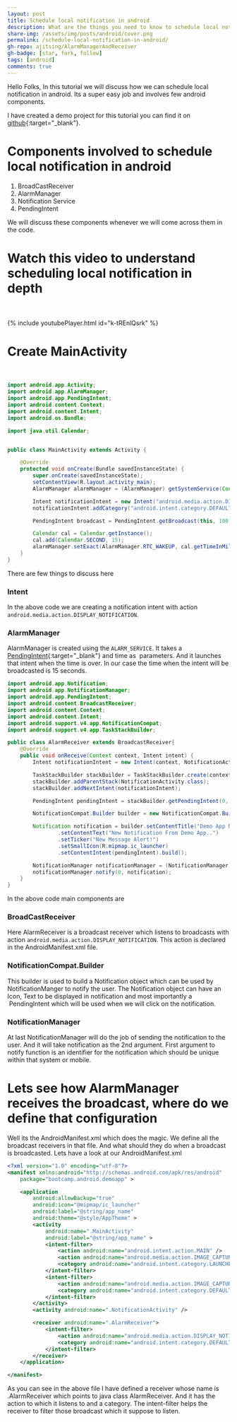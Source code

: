 ```yaml
---
layout: post
title: Schedule local notification in android
description: What are the things you need to know to schedule local notification in android. Here we will discuss in detail about the android components involved int it.
share-img: /assets/img/posts/android/cover.png
permalink: /schedule-local-notification-in-android/
gh-repo: ajitsing/AlarmManagerAndReceiver
gh-badge: [star, fork, follow]
tags: [android]
comments: true
---
```


Hello Folks, In this tutorial we will discuss how we can schedule local notification in android. Its a super easy job and involves few android components.

I have created a demo project for this tutorial you can find it on [github](https://github.com/ajitsing/AlarmManagerAndReceiver){:target="_blank"}.

# Components involved to schedule local notification in android

1. BroadCastReceiver
2. AlarmManager
3. Notification Service
4. PendingIntent

We will discuss these components whenever we will come across them in the code.

# Watch this video to understand scheduling local notification in depth<br><br>

{% include youtubePlayer.html id="k-tREnlQsrk" %}

# Create MainActivity<br><br>

```java
import android.app.Activity;
import android.app.AlarmManager;
import android.app.PendingIntent;
import android.content.Context;
import android.content.Intent;
import android.os.Bundle;

import java.util.Calendar;


public class MainActivity extends Activity {

    @Override
    protected void onCreate(Bundle savedInstanceState) {
        super.onCreate(savedInstanceState);
        setContentView(R.layout.activity_main);
        AlarmManager alarmManager = (AlarmManager) getSystemService(Context.ALARM_SERVICE);

        Intent notificationIntent = new Intent("android.media.action.DISPLAY_NOTIFICATION");
        notificationIntent.addCategory("android.intent.category.DEFAULT");

        PendingIntent broadcast = PendingIntent.getBroadcast(this, 100, notificationIntent, PendingIntent.FLAG_UPDATE_CURRENT);

        Calendar cal = Calendar.getInstance();
        cal.add(Calendar.SECOND, 15);
        alarmManager.setExact(AlarmManager.RTC_WAKEUP, cal.getTimeInMillis(), broadcast);
    }
}
```

There are few things to discuss here

### Intent

In the above code we are creating a notification intent with action `android.media.action.DISPLAY_NOTIFICATION`.

### AlarmManager

AlarmManager is created using the `ALARM_SERVICE`. It takes a [PendingIntent](https://github.com/ajitsing/AlarmManagerAndReceiver){:target="_blank"} and time as  parameters. And it launches that intent when the time is over. In our case the time when the intent will be broadcasted is 15 seconds.

```java
import android.app.Notification;
import android.app.NotificationManager;
import android.app.PendingIntent;
import android.content.BroadcastReceiver;
import android.content.Context;
import android.content.Intent;
import android.support.v4.app.NotificationCompat;
import android.support.v4.app.TaskStackBuilder;

public class AlarmReceiver extends BroadcastReceiver{
    @Override
    public void onReceive(Context context, Intent intent) {
        Intent notificationIntent = new Intent(context, NotificationActivity.class);

        TaskStackBuilder stackBuilder = TaskStackBuilder.create(context);
        stackBuilder.addParentStack(NotificationActivity.class);
        stackBuilder.addNextIntent(notificationIntent);

        PendingIntent pendingIntent = stackBuilder.getPendingIntent(0, PendingIntent.FLAG_UPDATE_CURRENT);

        NotificationCompat.Builder builder = new NotificationCompat.Builder(context);

        Notification notification = builder.setContentTitle("Demo App Notification")
                .setContentText("New Notification From Demo App..")
                .setTicker("New Message Alert!")
                .setSmallIcon(R.mipmap.ic_launcher)
                .setContentIntent(pendingIntent).build();

        NotificationManager notificationManager = (NotificationManager) context.getSystemService(Context.NOTIFICATION_SERVICE);
        notificationManager.notify(0, notification);
    }
}
```

In the above code main components are

### BroadCastReceiver

Here AlarmReceiver is a broadcast receiver which listens to broadcasts with action `android.media.action.DISPLAY_NOTIFICATION`. This action is declared in the AndroidManifest.xml file.

### NotificationCompat.Builder

This builder is used to build a Notification object which can be used by NotificationManger to notify the user. The Notification object can have an Icon, Text to be displayed in notification and most importantly a  PendingIntent which will be used when we will click on the notification.

### NotificationManager

At last NotificationManager will do the job of sending the notification to the user. And it will take notification as the 2nd argument. First argument to notify function is an identifier for the notification which should be unique within that system or mobile.

# Lets see how AlarmManager receives the broadcast, where do we define that configuration

Well its the AndroidManifest.xml which does the magic. We define all the broadcast receivers in that file. And what should they do when a broadcast is broadcasted. Lets have a look at our AndroidManifest.xml

```xml
<?xml version="1.0" encoding="utf-8"?>
<manifest xmlns:android="http://schemas.android.com/apk/res/android"
    package="bootcamp.android.demoapp" >

    <application
        android:allowBackup="true"
        android:icon="@mipmap/ic_launcher"
        android:label="@string/app_name"
        android:theme="@style/AppTheme" >
        <activity
            android:name=".MainActivity"
            android:label="@string/app_name" >
            <intent-filter>
                <action android:name="android.intent.action.MAIN" />
                <action android:name="android.media.action.IMAGE_CAPTURE" />
                <category android:name="android.intent.category.LAUNCHER" />
            </intent-filter>
            <intent-filter>
                <action android:name="android.media.action.IMAGE_CAPTURE" />
                <category android:name="android.intent.category.DEFAULT" />
            </intent-filter>
        </activity>
        <activity android:name=".NotificationActivity" />

        <receiver android:name=".AlarmReceiver">
            <intent-filter>
                <action android:name="android.media.action.DISPLAY_NOTIFICATION" />
                <category android:name="android.intent.category.DEFAULT" />
            </intent-filter>
        </receiver>
    </application>

</manifest>
```

As you can see in the above file I have defined a receiver whose name is .AlarmReceiver which points to java class AlarmReceiver. And it has the action to which it listens to and a category. The intent-filter helps the receiver to filter those broadcast which it suppose to listen.


